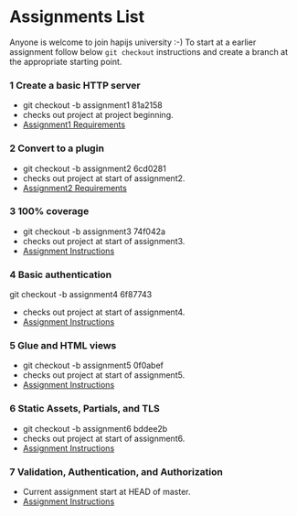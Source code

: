 # Assignments List

Anyone is welcome to join hapijs university :-)
To start at a earlier assignment follow below `git checkout`
instructions and create a branch at the appropriate starting point.


### 1 Create a basic HTTP server
* git checkout -b assignment1  81a2158
* checks out project at project beginning.
* [Assignment1 Requirements](https://github.com/hapijs/university/issues/1)

### 2 Convert to a plugin
* git checkout -b assignment2  6cd0281
* checks out project at start of assignment2.
* [Assignment2 Requirements](https://github.com/hapijs/university/issues/43)

### 3 100% coverage
* git checkout -b assignment3  74f042a
* checks out project at start of assignment3.
*  [Assignment Instructions](https://github.com/hapijs/university/issues/79)

### 4 Basic authentication
git checkout -b assignment4  6f87743
* checks out project at start of assignment4.
* [Assignment Instructions](https://github.com/hapijs/university/issues/118)

### 5 Glue and HTML views
* git checkout -b assignment5 0f0abef
* checks out project at start of assignment5.
* [Assignment Instructions](https://github.com/hapijs/university/issues/136)

### 6 Static Assets, Partials, and TLS
* git checkout -b assignment6 bddee2b
* checks out project at start of assignment6.
* [Assignment Instructions](https://github.com/hapijs/university/issues/144)

### 7 Validation, Authentication, and Authorization
* Current assignment start at HEAD of master.
* [Assignment Instructions](https://github.com/hapijs/university/issues/155)

